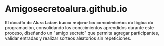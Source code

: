 # Amigosecretoalura.github.io
El desafío de Alura Latam busca mejorar los conocimientos de lógica de programación, consolidando los conocimientos aprendidos durante este proceso, diseñando un "amigo secreto" que permita agregar participantes, validar entradas y realizar sorteos aleatorios sin repeticiones.
